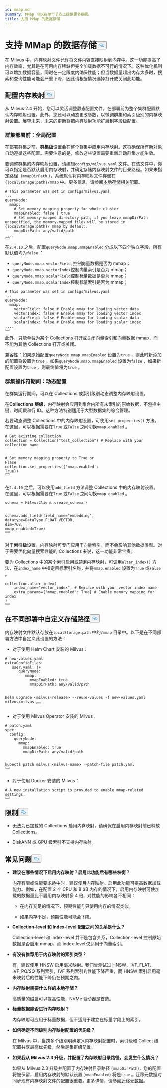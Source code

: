 ```yaml
---
id: mmap.md
summary: MMap 可以在单个节点上提供更多数据。
title: 支持 MMap 的数据存储
---
```

<h1 id="MMap-enabled-Data-Storage" class="common-anchor-header">支持 MMap 的数据存储<button data-href="#MMap-enabled-Data-Storage" class="anchor-icon" translate="no">
      <svg translate="no"
        aria-hidden="true"
        focusable="false"
        height="20"
        version="1.1"
        viewBox="0 0 16 16"
        width="16"
      >
        <path
          fill="#0092E4"
          fill-rule="evenodd"
          d="M4 9h1v1H4c-1.5 0-3-1.69-3-3.5S2.55 3 4 3h4c1.45 0 3 1.69 3 3.5 0 1.41-.91 2.72-2 3.25V8.59c.58-.45 1-1.27 1-2.09C10 5.22 8.98 4 8 4H4c-.98 0-2 1.22-2 2.5S3 9 4 9zm9-3h-1v1h1c1 0 2 1.22 2 2.5S13.98 12 13 12H9c-.98 0-2-1.22-2-2.5 0-.83.42-1.64 1-2.09V6.25c-1.09.53-2 1.84-2 3.25C6 11.31 7.55 13 9 13h4c1.45 0 3-1.69 3-3.5S14.5 6 13 6z"
        ></path>
      </svg>
    </button></h1><p>在 Milvus 中，内存映射文件允许将文件内容直接映射到内存中。这一功能提高了内存效率，尤其是在可用内存稀缺但完全加载数据不可行的情况下。这种优化机制可以增加数据容量，同时在一定限度内确保性能；但当数据量超出内存太多时，搜索和查询性能可能会严重下降，因此请根据情况选择打开或关闭此功能。</p>
<h2 id="Configure-memory-mapping" class="common-anchor-header">配置内存映射<button data-href="#Configure-memory-mapping" class="anchor-icon" translate="no">
      <svg translate="no"
        aria-hidden="true"
        focusable="false"
        height="20"
        version="1.1"
        viewBox="0 0 16 16"
        width="16"
      >
        <path
          fill="#0092E4"
          fill-rule="evenodd"
          d="M4 9h1v1H4c-1.5 0-3-1.69-3-3.5S2.55 3 4 3h4c1.45 0 3 1.69 3 3.5 0 1.41-.91 2.72-2 3.25V8.59c.58-.45 1-1.27 1-2.09C10 5.22 8.98 4 8 4H4c-.98 0-2 1.22-2 2.5S3 9 4 9zm9-3h-1v1h1c1 0 2 1.22 2 2.5S13.98 12 13 12H9c-.98 0-2-1.22-2-2.5 0-.83.42-1.64 1-2.09V6.25c-1.09.53-2 1.84-2 3.25C6 11.31 7.55 13 9 13h4c1.45 0 3-1.69 3-3.5S14.5 6 13 6z"
        ></path>
      </svg>
    </button></h2><p>从 Milvus 2.4 开始，您可以灵活调整静态配置文件，在部署前为整个集群配置默认内存映射设置。此外，您还可以动态更改参数，以微调群集和索引级别的内存映射设置。展望未来，未来的更新将把内存映射功能扩展到字段级配置。</p>
<h3 id="Before-cluster-deployment-global-configuration" class="common-anchor-header">群集部署前：全局配置</h3><p>在部署群集之前，<strong>群集级</strong>设置会在整个群集中应用内存映射。这将确保所有新对象自动遵循这些配置。需要注意的是，修改这些设置需要重新启动群集才能生效。</p>
<p>要调整群集的内存映射设置，请编辑<code translate="no">configs/milvus.yaml</code> 文件。在该文件中，你可以指定是否默认启用内存映射，并确定存储内存映射文件的目录路径。如果未指定路径（<code translate="no">mmapDirPath</code> ），系统默认将内存映射文件存储在<code translate="no">{localStorage.path}/mmap</code> 中。更多信息，请参阅<a href="https://milvus.io/docs/configure_localstorage.md#localStoragepath">本地存储相关配置</a>。</p>
<pre><code translate="no" class="language-yaml"><span class="hljs-comment"># This parameter was set in configs/milvus.yaml</span>
...
queryNode:
  mmap:
    <span class="hljs-comment"># Set memory mapping property for whole cluster</span>
    mmapEnabled: false | true
    <span class="hljs-comment"># Set memory-mapped directory path, if you leave mmapDirPath unspecified, the memory-mapped files will be stored in {localStorage.path}/ mmap by default. </span>
    mmapDirPath: <span class="hljs-built_in">any</span>/valid/path 
....
<button class="copy-code-btn"></button></code></pre>
<p>在<code translate="no">2.4.10</code> 之后，配置<code translate="no">queryNode.mmap.mmapEnabled</code> 分成以下四个独立字段，所有默认值均为<code translate="no">false</code> ：</p>
<ul>
<li><code translate="no">queryNode.mmap.vectorField</code>, 控制向量数据是否为 mmap；</li>
<li><code translate="no">queryNode.mmap.vectorIndex</code>控制向量索引是否为 mmap；</li>
<li><code translate="no">queryNode.mmap.scalarField</code>控制标量数据是否为 mmap；</li>
<li><code translate="no">queryNode.mmap.scalarIndex</code>控制标量索引是否为 mmap；</li>
</ul>
<pre><code translate="no" class="language-yaml"><span class="hljs-comment"># This parameter was set in configs/milvus.yaml</span>
...
queryNode:
  mmap:
    vectorField: false <span class="hljs-comment"># Enable mmap for loading vector data</span>
    vectorIndex: false <span class="hljs-comment"># Enable mmap for loading vector index</span>
    scalarField: false <span class="hljs-comment"># Enable mmap for loading scalar data</span>
    scalarIndex: false <span class="hljs-comment"># Enable mmap for loading scalar index</span>
....
<button class="copy-code-btn"></button></code></pre>
<p>此外，只能单独为某个 Collections 打开或关闭向量索引和向量数据 mmap，而不能为其他 Collections 打开或关闭。</p>
<p>兼容性：如果原始配置<code translate="no">queryNode.mmap.mmapEnabled</code> 设置为<code translate="no">true</code> ，则此时新添加的配置将设置为<code translate="no">true</code> 。如果<code translate="no">queryNode.mmap.mmapEnabled</code> 设置为<code translate="no">false</code> ，如果新配置设置为<code translate="no">true</code> ，则最终值将为<code translate="no">true</code> 。</p>
<h3 id="During-cluster-operation-dynamic-configuration" class="common-anchor-header">群集操作符期间：动态配置</h3><p>在群集运行期间，可以在 Collections 或索引级别动态调整内存映射设置。</p>
<p>在<strong>Collections 层级</strong>，内存映射会应用到集合内所有未索引的原始数据，不包括主键、时间戳和行 ID。这种方法特别适用于大型数据集的综合管理。</p>
<p>若要动态调整 Collections 中的内存映射设置，可使用<code translate="no">set_properties()</code> 方法。在这里，可以根据需要在<code translate="no">True</code> 或<code translate="no">False</code> 之间切换<code translate="no">mmap.enabled</code> 。</p>
<pre><code translate="no" class="language-python"><span class="hljs-comment"># Get existing collection</span>
collection = Collection(<span class="hljs-string">&quot;test_collection&quot;</span>) <span class="hljs-comment"># Replace with your collection name</span>

<span class="hljs-comment"># Set memory mapping property to True or Flase</span>
collection.set_properties({<span class="hljs-string">&#x27;mmap.enabled&#x27;</span>: <span class="hljs-literal">True</span>})
<button class="copy-code-btn"></button></code></pre>
<p>在<code translate="no">2.4.10</code> 之后，可以使用<code translate="no">add_field</code> 方法调整 Collections 中的内存映射设置。在这里，可以根据需要在<code translate="no">True</code> 或<code translate="no">False</code> 之间切换<code translate="no">mmap_enabled</code> 。</p>
<pre><code translate="no" class="language-python">schema = MilvusClient.create_schema()

schema.add_field(field_name=<span class="hljs-string">&quot;embedding&quot;</span>, datatype=DataType.FLOAT_VECTOR, dim=<span class="hljs-number">768</span>, mmap_enabled=<span class="hljs-literal">True</span>)
<button class="copy-code-btn"></button></code></pre>
<p>对于<strong>索引级</strong>设置，内存映射可专门应用于向量索引，而不会影响其他数据类型。对于需要优化向量搜索性能的 Collections 来说，这一功能非常宝贵。</p>
<p>要为 Collections 中的某个索引启用或禁用内存映射，可调用<code translate="no">alter_index()</code> 方法，在<code translate="no">index_name</code> 中指定目标索引名称，并将<code translate="no">mmap.enabled</code> 设置为<code translate="no">True</code> 或<code translate="no">False</code> 。</p>
<pre><code translate="no" class="language-python">collection.alter_index(
    index_name=<span class="hljs-string">&quot;vector_index&quot;</span>, <span class="hljs-comment"># Replace with your vector index name</span>
    extra_params={<span class="hljs-string">&quot;mmap.enabled&quot;</span>: <span class="hljs-literal">True</span>} <span class="hljs-comment"># Enable memory mapping for index</span>
)
<button class="copy-code-btn"></button></code></pre>
<h2 id="Customize-storage-path-in-different-deployments" class="common-anchor-header">在不同部署中自定义存储路径<button data-href="#Customize-storage-path-in-different-deployments" class="anchor-icon" translate="no">
      <svg translate="no"
        aria-hidden="true"
        focusable="false"
        height="20"
        version="1.1"
        viewBox="0 0 16 16"
        width="16"
      >
        <path
          fill="#0092E4"
          fill-rule="evenodd"
          d="M4 9h1v1H4c-1.5 0-3-1.69-3-3.5S2.55 3 4 3h4c1.45 0 3 1.69 3 3.5 0 1.41-.91 2.72-2 3.25V8.59c.58-.45 1-1.27 1-2.09C10 5.22 8.98 4 8 4H4c-.98 0-2 1.22-2 2.5S3 9 4 9zm9-3h-1v1h1c1 0 2 1.22 2 2.5S13.98 12 13 12H9c-.98 0-2-1.22-2-2.5 0-.83.42-1.64 1-2.09V6.25c-1.09.53-2 1.84-2 3.25C6 11.31 7.55 13 9 13h4c1.45 0 3-1.69 3-3.5S14.5 6 13 6z"
        ></path>
      </svg>
    </button></h2><p>内存映射文件默认存放在<code translate="no">localStorage.path</code> 中的<code translate="no">/mmap</code> 目录中。以下是在不同部署方法中自定义此设置的方法：</p>
<ul>
<li>对于使用 Helm Chart 安装的 Milvus：</li>
</ul>
<pre><code translate="no" class="language-bash"><span class="hljs-comment"># new-values.yaml</span>
extraConfigFiles:
   user.yaml: |+
      queryNode:
         mmap:
           mmapEnabled: <span class="hljs-literal">true</span>
           mmapDirPath: any/valid/path
        
helm upgrade &lt;milvus-release&gt; --reuse-values -f new-values.yaml milvus/milvus
<button class="copy-code-btn"></button></code></pre>
<ul>
<li>对于使用 Milvus Operator 安装的 Milvus：</li>
</ul>
<pre><code translate="no" class="language-bash"><span class="hljs-comment"># patch.yaml</span>
spec:
  config:
    queryNode:
      mmap:
        mmapEnabled: <span class="hljs-literal">true</span>
        mmapDirPath: any/valid/path
      
 kubectl patch milvus &lt;milvus-name&gt; --patch-file patch.yaml
<button class="copy-code-btn"></button></code></pre>
<ul>
<li>对于使用 Docker 安装的 Milvus：</li>
</ul>
<pre><code translate="no" class="language-bash"><span class="hljs-comment"># A new installation script is provided to enable mmap-related settings.</span>
<button class="copy-code-btn"></button></code></pre>
<h2 id="Limits" class="common-anchor-header">限制<button data-href="#Limits" class="anchor-icon" translate="no">
      <svg translate="no"
        aria-hidden="true"
        focusable="false"
        height="20"
        version="1.1"
        viewBox="0 0 16 16"
        width="16"
      >
        <path
          fill="#0092E4"
          fill-rule="evenodd"
          d="M4 9h1v1H4c-1.5 0-3-1.69-3-3.5S2.55 3 4 3h4c1.45 0 3 1.69 3 3.5 0 1.41-.91 2.72-2 3.25V8.59c.58-.45 1-1.27 1-2.09C10 5.22 8.98 4 8 4H4c-.98 0-2 1.22-2 2.5S3 9 4 9zm9-3h-1v1h1c1 0 2 1.22 2 2.5S13.98 12 13 12H9c-.98 0-2-1.22-2-2.5 0-.83.42-1.64 1-2.09V6.25c-1.09.53-2 1.84-2 3.25C6 11.31 7.55 13 9 13h4c1.45 0 3-1.69 3-3.5S14.5 6 13 6z"
        ></path>
      </svg>
    </button></h2><ul>
<li><p>无法为已加载的 Collections 启用内存映射，请确保在启用内存映射前已释放 Collections。</p></li>
<li><p>DiskANN 或 GPU 级索引不支持内存映射。</p></li>
</ul>
<h2 id="FAQ" class="common-anchor-header">常见问题<button data-href="#FAQ" class="anchor-icon" translate="no">
      <svg translate="no"
        aria-hidden="true"
        focusable="false"
        height="20"
        version="1.1"
        viewBox="0 0 16 16"
        width="16"
      >
        <path
          fill="#0092E4"
          fill-rule="evenodd"
          d="M4 9h1v1H4c-1.5 0-3-1.69-3-3.5S2.55 3 4 3h4c1.45 0 3 1.69 3 3.5 0 1.41-.91 2.72-2 3.25V8.59c.58-.45 1-1.27 1-2.09C10 5.22 8.98 4 8 4H4c-.98 0-2 1.22-2 2.5S3 9 4 9zm9-3h-1v1h1c1 0 2 1.22 2 2.5S13.98 12 13 12H9c-.98 0-2-1.22-2-2.5 0-.83.42-1.64 1-2.09V6.25c-1.09.53-2 1.84-2 3.25C6 11.31 7.55 13 9 13h4c1.45 0 3-1.69 3-3.5S14.5 6 13 6z"
        ></path>
      </svg>
    </button></h2><ul>
<li><p><strong>建议在哪些情况下启用内存映射？启用此功能后有哪些权衡？</strong></p>
<p>内存有限或性能要求适中时，建议使用内存映射。启用此功能可提高数据加载能力。例如，在配置 2 个 CPU 和 8 GB 内存的情况下，启用内存映射可使加载的数据量比不启用内存映射多 4 倍。对性能的影响各不相同：</p>
<ul>
<li><p>在内存充足的情况下，预期性能与只使用内存的情况类似。</p></li>
<li><p>如果内存不足，预期性能可能会下降。</p></li>
</ul></li>
<li><p><strong>Collection-level 和 Index-level 配置之间的关系是什么？</strong></p>
<p>Collection-level 和 index-level 并不是包含关系，Collection-level 控制原始数据是否启用 mmap，而 index-level 仅适用于向量索引。</p></li>
<li><p><strong>有没有推荐用于内存映射的索引类型？</strong></p>
<p>有，建议使用 HNSW 启用毫米映射。我们曾测试过 HNSW、IVF_FLAT、IVF_PQ/SQ 系列索引，IVF 系列索引的性能下降严重，而 HNSW 索引启用毫米映射后的性能下降仍在预期之内。</p></li>
<li><p><strong>内存映射需要什么样的本地存储？</strong></p>
<p>高质量的磁盘可以提高性能，NVMe 驱动器是首选。</p></li>
<li><p><strong>标量数据能否进行内存映射？</strong></p>
<p>内存映射可应用于标量数据，但不适用于建立在标量字段上的索引。</p></li>
<li><p><strong>如何确定不同级别内存映射配置的优先级？</strong></p>
<p>在 Milvus 中，当跨多个级别明确定义内存映射配置时，索引级和 Collect 级配置共享最高优先级，然后是集群级配置。</p></li>
<li><p><strong>如果我从 Milvus 2.3 升级，并配置了内存映射目录路径，会发生什么情况？</strong></p>
<p>如果从 Milvus 2.3 升级并配置了内存映射目录路径 (<code translate="no">mmapDirPath</code>)，您的配置将被保留，启用内存映射的默认设置 (<code translate="no">mmapEnabled</code>) 将是<code translate="no">true</code> 。迁移元数据对同步现有内存映射文件的配置很重要。更多详情，请参阅<a href="https://milvus.io/docs/upgrade_milvus_standalone-docker.md#Migrate-the-metadata">迁移元数据</a>。</p></li>
</ul>
